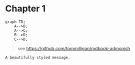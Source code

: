 # Chapter 1

```mermaid
graph TD;
    A-->B;
    A-->C;
    B-->D;
    C-->D;
```


> see https://github.com/tommilligan/mdbook-admonish

```admonish info
A beautifully styled message.
```

